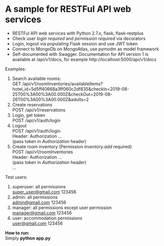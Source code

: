 A sample for RESTFul API web services
============

* RESTFul API web services with Python 2.7.x, flask, flask-restplus
* Check user *login required* and *permission required* via decorators
* Login, logout via populating Flask session and use JWT token
* Connect to MongoDb on MongoAtlas, use pymodm as model framework
* Self-documented with Swagger. Documentation for API version 1 is available at /api/v1/docs, for example http://localhost:5000/api/v1/docs

Examples:
1. Search available rooms:  
GET /api/v1/roomInventories/availableItems?hotel_id=5d5ff40668a3ff060c2df835&checkIn=2019-08-25T00%3A00%3A00.000Z&checkOut=2019-08-26T00%3A00%3A00.000Z&adults=2
2. Create reservations  
POST /api/v1/reservations
3. Login, get token  
POST /api/v1/auth/login
4. Logout  
POST /api/v1/auth/login  
Header: Authorization ...  
(pass token in *Authorization* header)     
5. Create room inventory (Permission *inventory.add* required)  
POST /api/v1/roomInventories    
Header: Authorization ...   
(pass token in *Authorization* header)  
...

Test users:  
1. superuser: all permissions  
	super_user@gmail.com 123456	
2. admin: all permissions  
	admin@gmail.com 123456
3. manager: all permissions except user permission  
	manager@gmail.com 123456
4. user: accommodation permissions  
	user@gmail.com 123456

**How to run:**  
Simply **python app.py**
